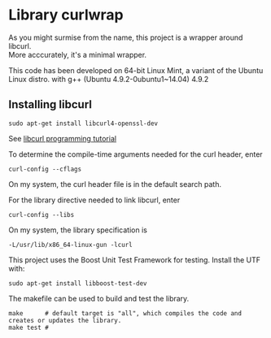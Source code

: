 # Library curlwrap

As you might surmise from the name, this project is a wrapper around libcurl.  
More acccurately, it's a minimal wrapper.

This code has been developed on 64-bit Linux Mint, a variant of the Ubuntu Linux distro.
with g++ (Ubuntu 4.9.2-0ubuntu1~14.04) 4.9.2

## Installing libcurl

```
sudo apt-get install libcurl4-openssl-dev
```

See [libcurl programming tutorial](http://curl.haxx.se/libcurl/c/libcurl-tutorial.html)

To determine the compile-time arguments needed for the curl header, enter

```
curl-config --cflags
```

On my system, the curl header file is in the default search path.

For the library directive needed to link libcurl, enter

```
curl-config --libs
```

On my system, the library specification is

```
-L/usr/lib/x86_64-linux-gun -lcurl
```

This project uses the Boost Unit Test Framework for testing.
Install the UTF with:

```
sudo apt-get install libboost-test-dev
```

The makefile can be used to build and test the library.

```
make      # default target is "all", which compiles the code and creates or updates the library.
make test # 
```
